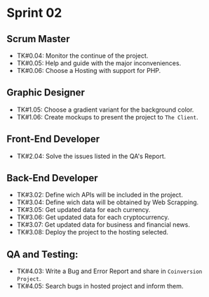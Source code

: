 # Sprint 02

## Scrum Master

- TK#0.04: Monitor the continue of the project.
- TK#0.05: Help and guide with the major inconveniences.
- TK#0.06: Choose a Hosting with support for PHP.

## Graphic Designer

- TK#1.05: Choose a gradient variant for the background color.
- TK#1.06: Create mockups to present the project to `The Client`.

## Front-End Developer

- TK#2.04: Solve the issues listed in the QA's Report.

## Back-End Developer

- TK#3.02: Define wich APIs will be included in the project.
- TK#3.04: Define wich data will be obtained by Web Scrapping.
- TK#3.05: Get updated data for each currency.
- TK#3.06: Get updated data for each cryptocurrency.
- TK#3.07: Get updated data for business and financial news.
- TK#3.08: Deploy the project to the hosting selected.

## QA and Testing:

- TK#4.03: Write a Bug and Error Report and share in `Coinversion Project`.
- TK#4.05: Search bugs in hosted project and inform them.
